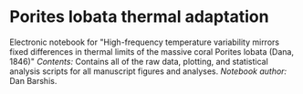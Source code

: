 # Porites lobata thermal adaptation
Electronic notebook for "High-frequency temperature variability mirrors fixed differences in thermal limits of the massive coral Porites lobata (Dana, 1846)"
*Contents:* Contains all of the raw data, plotting, and statistical analysis scripts for all manuscript figures and analyses. *Notebook author:* Dan Barshis. 
